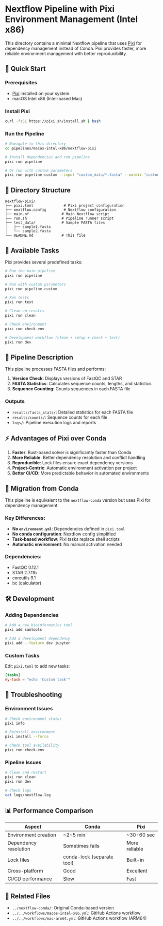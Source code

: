 # Nextflow Pipeline with Pixi Environment Management (Intel x86)

This directory contains a minimal Nextflow pipeline that uses [Pixi](https://pixi.sh) for dependency management instead of Conda. Pixi provides faster, more reliable environment management with better reproducibility.

## 🚀 Quick Start

### Prerequisites
- [Pixi](https://pixi.sh) installed on your system
- macOS Intel x86 (Intel-based Mac)

### Install Pixi
```bash
curl -fsSL https://pixi.sh/install.sh | bash
```

### Run the Pipeline
```bash
# Navigate to this directory
cd pipelines/macos-intel-x86/nextflow-pixi

# Install dependencies and run pipeline
pixi run pipeline

# Or run with custom parameters
pixi run pipeline-custom --input "custom_data/*.fasta" --outdir "custom_results"
```

## 📁 Directory Structure

```
nextflow-pixi/
├── pixi.toml              # Pixi project configuration
├── nextflow.config        # Nextflow configuration
├── main.nf               # Main Nextflow script
├── run.sh                # Pipeline runner script
├── test_data/            # Sample FASTA files
│   ├── sample1.fasta
│   └── sample2.fasta
└── README.md             # This file
```

## 🔧 Available Tasks

Pixi provides several predefined tasks:

```bash
# Run the main pipeline
pixi run pipeline

# Run with custom parameters
pixi run pipeline-custom

# Run tests
pixi run test

# Clean up results
pixi run clean

# Check environment
pixi run check-env

# Development workflow (clean + setup + check + test)
pixi run dev
```

## 🧬 Pipeline Description

This pipeline processes FASTA files and performs:

1. **Version Check**: Displays versions of FastQC and STAR
2. **FASTA Statistics**: Calculates sequence counts, lengths, and statistics
3. **Sequence Counting**: Counts sequences in each FASTA file

### Outputs
- `results/fasta_stats/`: Detailed statistics for each FASTA file
- `results/counts/`: Sequence counts for each file
- `logs/`: Pipeline execution logs and reports

## ⚡ Advantages of Pixi over Conda

1. **Faster**: Rust-based solver is significantly faster than Conda
2. **More Reliable**: Better dependency resolution and conflict handling
3. **Reproducible**: Lock files ensure exact dependency versions
4. **Project-Centric**: Automatic environment activation per project
5. **Better CI/CD**: More predictable behavior in automated environments

## 🔄 Migration from Conda

This pipeline is equivalent to the `nextflow-conda` version but uses Pixi for dependency management:

### Key Differences:
- **No `environment.yml`**: Dependencies defined in `pixi.toml`
- **No conda configuration**: Nextflow config simplified
- **Task-based workflow**: Pixi tasks replace shell scripts
- **Automatic environment**: No manual activation needed

### Dependencies:
- FastQC 0.12.1
- STAR 2.7.11b
- coreutils 9.1
- bc (calculator)

## 🛠️ Development

### Adding Dependencies
```bash
# Add a new bioinformatics tool
pixi add samtools

# Add a development dependency
pixi add --feature dev jupyter
```

### Custom Tasks
Edit `pixi.toml` to add new tasks:
```toml
[tasks]
my-task = "echo 'Custom task'"
```

## 🐛 Troubleshooting

### Environment Issues
```bash
# Check environment status
pixi info

# Reinstall environment
pixi install --force

# Check tool availability
pixi run check-env
```

### Pipeline Issues
```bash
# Clean and restart
pixi run clean
pixi run dev

# Check logs
cat logs/nextflow.log
```

## 📊 Performance Comparison

| Aspect | Conda | Pixi |
|--------|-------|------|
| Environment creation | ~2-5 min | ~30-60 sec |
| Dependency resolution | Sometimes fails | More reliable |
| Lock files | conda-lock (separate tool) | Built-in |
| Cross-platform | Good | Excellent |
| CI/CD performance | Slow | Fast |

## 🔗 Related Files

- `../nextflow-conda/`: Original Conda-based version
- `../../workflows/macos-intel-x86.yml`: GitHub Actions workflow
- `../../workflows/mac-arm64.yml`: GitHub Actions workflow (ARM64)

